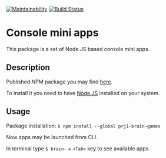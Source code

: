 [![Maintainability](https://api.codeclimate.com/v1/badges/229ad9333cb6a1b6117e/maintainability)](https://codeclimate.com/github/agrazh/project-lvl1-s308/maintainability)
[![Build Status](https://travis-ci.org/agrazh/project-lvl1-s308.svg?branch=master)](https://travis-ci.org/agrazh/project-lvl1-s308)

# Console mini apps

This package is a set of Node.JS based console mini apps.

## Description

Published NPM package you may find [here](https://www.npmjs.com/package/prj1_brain_games).

To install it you need to have [Node.JS](https://nodejs.org) installed on your system.

## Usage

Package installation: `$ npm install --global prj1-brain-games`

Now apps may be launched from CLI.

In terminal type  `$ brain-` + `<Tab>` key  to see available apps.
